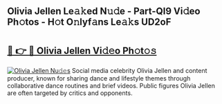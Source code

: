 ## Olivia Jellen Le𝚊𝚔ed N𝚞𝚍e - Part-QI9 Vi𝚍eo Ph𝚘tos - H𝚘t O𝚗lyf𝚊ns Le𝚊𝚔s UD2oF

# <h2><a href="http://hf2rpuk.feru.top/?c=Olivia+Jellen">🔗 👉 🔴 Olivia Jellen Vi𝚍𝚎o Ph𝚘t𝚘𝚜</a></h2>

[![Olivia Jellen Nu𝚍𝚎s](https://i.imgur.com/0TWrTi3.gif)](http://hf2rpuk.feru.top/?c=Olivia+Jellen)
Social media celebrity Olivia Jellen and content producer, known for sharing dance and lifestyle themes through collaborative dance routines and brief videos. Public figures Olivia Jellen are often targeted by critics and opponents. 
